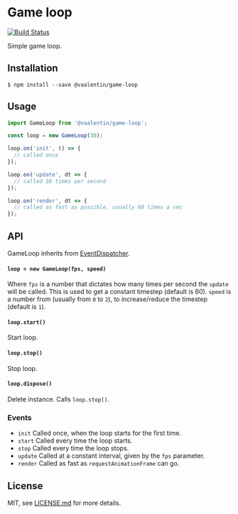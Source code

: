 # Game loop

[![Build Status](https://travis-ci.org/vaalentin/game-loop.svg?branch=master)](https://travis-ci.org/vaalentin/game-loop)

Simple game loop.

## Installation

```
$ npm install --save @vaalentin/game-loop
```

## Usage

```js
import GameLoop from '@vaalentin/game-loop';

const loop = new GameLoop(30);

loop.on('init', () => {
  // called once
});

loop.on('update', dt => {
  // called 30 times per second
});

loop.on('render', dt => {
  // called as fast as possible, usually 60 times a sec
});
```

## API

GameLoop inherits from [EventDispatcher](https://github.com/vaalentin/event-dispatcher#api).

#### `loop = new GameLoop(fps, speed)`

Where `fps` is a number that dictates how many times per second the `update` will be called.
This is used to get a constant timestep (default is 60).
`speed` is a number from (usually from `0` to `2`), to increase/reduce the timestep (default is `1`).

#### `loop.start()`

Start loop.

#### `loop.stop()`

Stop loop.

#### `loop.dispose()`

Delete instance. Calls `loop.stop()`.

### Events

- `init` Called once, when the loop starts for the first time.
- `start` Called every time the loop starts.
- `stop` Called every time the loop stops.
- `update` Called at a constant interval, given by the `fps` parameter.
- `render` Called as fast as `requestAnimationFrame` can go.

## License

MIT, see [LICENSE.md](https://github.com/vaalentin/game-loop/blob/master/LICENSE.md) for more details.
